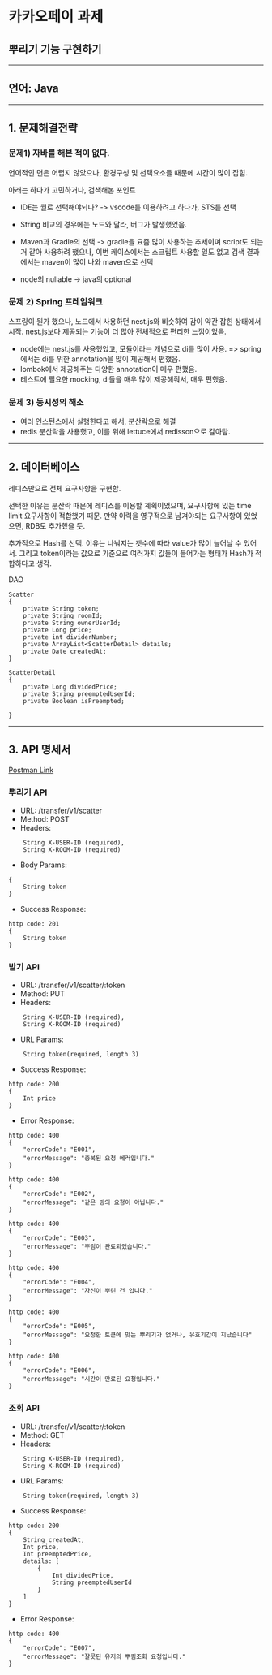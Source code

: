 # 카카오페이 과제

## 뿌리기 기능 구현하기
----
## 언어:  Java
---
## 1. 문제해결전략
### 문제1) 자바를 해본 적이 없다.
언어적인 면은 어렵지 않았으나, 환경구성 및 선택요소들 때문에 시간이 많이 잡힘.

아래는 하다가 고민하거나, 검색해본 포인트

- IDE는 뭘로 선택해야되나? -> vscode를 이용하려고 하다가, STS를 선택

- String 비교의 경우에는 노드와 달라, 버그가 발생했었음.
- Maven과 Gradle의 선택 -> gradle을 요즘 많이 사용하는 추세이며 script도 되는거 같아 사용하려 했으나, 이번 케이스에서는 스크립트 사용할 일도 없고 검색 결과에서는 maven이 많이 나와 maven으로 선택
- node의 nullable -> java의 optional 

### 문제 2) Spring 프레임워크
스프링이 뭔가 했으나, 노드에서 사용하던 nest.js와 비슷하여 감이 약간 잡힌 상태에서 시작.
nest.js보다 제공되는 기능이 더 많아 전체적으로 편리한 느낌이었음.

- node에는 nest.js를 사용했었고, 모듈이라는 개념으로 di를 많이 사용. => spring에서는 di를 위한 annotation을 많이 제공해서 편했음.
- lombok에서 제공해주는 다양한 annotation이 매우 편했음.
- 테스트에 필요한 mocking, di들을 매우 많이 제공해줘서, 매우 편했음.
### 문제 3) 동시성의 해소
- 여러 인스턴스에서 실행한다고 해서, 분산락으로 해결
- redis 분산락을 사용했고, 이를 위해 lettuce에서 redisson으로 갈아탐.

---
## 2. 데이터베이스
레디스만으로 전체 요구사항을 구현함.

선택한 이유는 분산락 때문에 레디스를 이용할 계획이었으며, 요구사항에 있는 time limit 요구사항이 적합했기 때문.
만약 이력을 영구적으로 남겨야되는 요구사항이 있었으면, RDB도 추가했을 듯.

추가적으로 Hash를 선택. 이유는 나눠지는 갯수에 따라 value가 많이 늘어날 수 있어서. 그리고 token이라는 값으로 기준으로 여러가지 값들이 들어가는 형태가 Hash가 적합하다고 생각. 

DAO
```
Scatter
{
	private String token;
	private String roomId;
	private String ownerUserId;
	private Long price;
	private int dividerNumber;
	private ArrayList<ScatterDetail> details;
	private Date createdAt;
}

ScatterDetail
{
	private Long dividedPrice;
	private String preemptedUserId;
	private Boolean isPreempted;

}
```

---
## 3. API 명세서
[Postman Link](https://documenter.getpostman.com/view/1049673/TVev6RGt)
### 뿌리기 API
- URL: /transfer/v1/scatter
- Method: POST
- Headers: 
```
	String X-USER-ID (required),
	String X-ROOM-ID (required)
```
- Body Params:
```
{
	String token
}
```
- Success Response:
```
http code: 201
{
	String token
}

```


### 받기 API
- URL: /transfer/v1/scatter/:token
- Method: PUT
- Headers:
```
	String X-USER-ID (required),
	String X-ROOM-ID (required)
```
- URL Params:
```
	String token(required, length 3)
```
- Success Response:
```
http code: 200
{
	Int price
}
```
- Error Response: 
```
http code: 400
{
    "errorCode": "E001",
    "errorMessage": "중복된 요청 에러입니다."
}

http code: 400
{
    "errorCode": "E002",
    "errorMessage": "같은 방의 요청이 아닙니다."
}

http code: 400
{
    "errorCode": "E003",
    "errorMessage": "뿌림이 완료되었습니다."
}

http code: 400
{
    "errorCode": "E004",
    "errorMessage": "자신이 뿌린 건 입니다."
}

http code: 400
{
    "errorCode": "E005",
    "errorMessage": "요청한 토큰에 맞는 뿌리기가 없거나, 유효기간이 지났습니다"
}

http code: 400
{
    "errorCode": "E006",
    "errorMessage": "시간이 만료된 요청입니다."
}

```

### 조회 API
- URL: /transfer/v1/scatter/:token
- Method: GET
- Headers:
```
	String X-USER-ID (required),
	String X-ROOM-ID (required)
```
- URL Params:
```
	String token(required, length 3)
```
- Success Response:
```
http code: 200
{
	String createdAt,
	Int price,
	Int preemptedPrice,
	details: [
		{
			Int dividedPrice,
			String preemptedUserId
		}
	]
}
```
- Error Response: 
```
http code: 400
{
    "errorCode": "E007",
    "errorMessage": "잘못된 유저의 뿌림조회 요청입니다."
}
```




